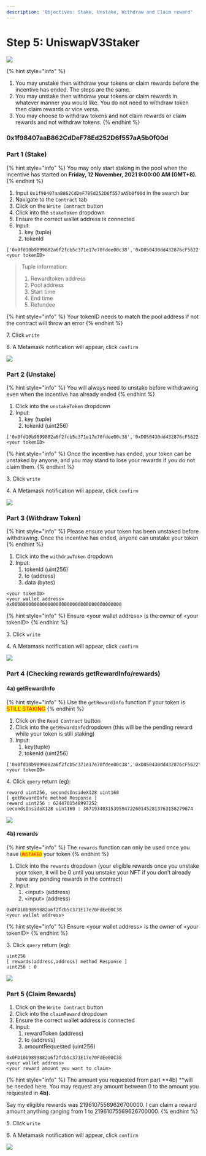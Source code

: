 ```yaml
---
description: 'Objectives: Stake, Unstake, Withdraw and Claim reward'
---
```


# Step 5: UniswapV3Staker

![](<../.gitbook/assets/UniV3Staker 18-10-21.png>)

{% hint style="info" %}
1. You may unstake then withdraw your tokens or claim rewards before the incentive has ended. The steps are the same.
2. You may unstake then withdraw your tokens or claim rewards in whatever manner you would like. You do not need to withdraw token then claim rewards or vice versa.
3. You may choose to withdraw tokens and not claim rewards or claim rewards and not withdraw tokens.
{% endhint %}

### 0x1f98407aaB862CdDeF78Ed252D6f557aA5b0f00d

### Part 1 (Stake)

{% hint style="info" %}
You may only start staking in the pool when the incentive has started on **Friday, 12 November, 2021 9:00:00 AM (GMT+8).**
{% endhint %}

1. Input `0x1f98407aaB862CdDeF78Ed252D6f557aA5b0f00d` in the search bar
2. Navigate to the `Contract` tab
3. Click on the `Write Contract` button
4. Click into the `stakeToken` dropdown
5. Ensure the correct wallet address is connected
6. Input:
   1. key (tuple)
   2. tokenId

```
['0x0fd10b9899882a6f2fcb5c371e17e70fdee00c38','0xD050430dd432876cF5622fF60c4Dc106b64fA753',1636678800,1639184400,'0x1A63853beA8A8ccFb52898E1783909d7da475E46']
<your tokenID>
```

> Tuple information:
>
> 1. Rewardtoken address
> 2. Pool address
> 3. Start time
> 4. End time
> 5. Refundee

{% hint style="info" %}
Your tokenID needs to match the pool address if not the contract will throw an error
{% endhint %}

7\. Click `write`

8\. A Metamask notification will appear, click `confirm`

![](<../.gitbook/assets/UniswapV3Staker User1 Stake.PNG>)

### Part 2 (Unstake)

{% hint style="info" %}
You will always need to unstake before withdrawing even when the incentive has already ended
{% endhint %}

1. Click into the `unstakeToken` dropdown
2. Input:
   1. key (tuple)
   2. tokenId (uint256)

```
['0x0fd10b9899882a6f2fcb5c371e17e70fdee00c38','0xD050430dd432876cF5622fF60c4Dc106b64fA753',1636678800,1639184400,'0x1A63853beA8A8ccFb52898E1783909d7da475E46']
<your tokenID>
```

{% hint style="info" %}
Once the incentive has ended, your token can be unstaked by anyone, and you may stand to lose your rewards if you do not claim them.
{% endhint %}

3\. Click `write`

4\. A Metamask notification will appear, click `confirm`

![](<../.gitbook/assets/UniswapV3Staker User 2 Unstake.PNG>)

### Part 3 (Withdraw Token)

{% hint style="info" %}
Please ensure your token has been unstaked before withdrawing. Once the incentive has ended, anyone can unstake your token
{% endhint %}

1. Click into the `withdrawToken` dropdown
2. Input:
   1. tokenId (uint256)
   2. to (address)
   3. data (bytes)

```
<your tokenID>
<your wallet address>
0x0000000000000000000000000000000000000000
```

{% hint style="info" %}
Ensure \<your wallet address> is the owner of \<your tokenID>
{% endhint %}

3\. Click `write`

4\. A Metamask notification will appear, click `confirm`

![](<../.gitbook/assets/UniswapV3Staker User 3 (withdrawToken).PNG>)

### Part 4 (Checking rewards getRewardInfo/rewards)

#### 4a) getRewardInfo

{% hint style="info" %}
Use the `getRewardInfo` function if your token is <mark style="color:red;">STILL STAKING</mark>
{% endhint %}

1. Click on the `Read Contract` button
2. Click into the `getRewardInfo`dropdown (this will be the pending reward while your token is still staking)
3. Input:
   1. key(tuple)
   2. tokenId (uint256)

```
['0x0fd10b9899882a6f2fcb5c371e17e70fdee00c38','0xD050430dd432876cF5622fF60c4Dc106b64fA753',1636678800,1639184400,'0x1A63853beA8A8ccFb52898E1783909d7da475E46']
<your tokenID>
```

4\. Click `query` return (eg):

```
reward uint256, secondsInsideX128 uint160
[ getRewardInfo method Response ]
reward uint256 : 6244701548997252
secondsInsideX128 uint160 : 3671934031539594722601452813763156279674
```

![](<../.gitbook/assets/UniswapV3Staker User 4 (getRewardInfo).PNG>)

#### 4b) rewards

{% hint style="info" %}
The `rewards` function can only be used once you have <mark style="color:red;">`UNSTAKED`</mark> your token
{% endhint %}

1. Click into the `rewards` dropdown (your eligible rewards once you unstake your token, it will be 0 until you unstake your NFT if you don’t already have any pending rewards in the contract)
2. Input:
   1. \<input> (address)
   2. \<input> (address)

```
0x0FD10b9899882a6f2fcb5c371E17e70FdEe00C38
<your wallet address>
```

{% hint style="info" %}
Ensure \<your wallet address> is the owner of \<your tokenID>
{% endhint %}

3\. Click `query` return (eg):

```
uint256
[ rewards(address,address) method Response ]
uint256 : 0
```

![](<../.gitbook/assets/UniswapV3Staker User 5 (rewards).PNG>)

### Part 5 (Claim Rewards)

1. Click on the `Write Contract` button
2. Click into the `claimReward` dropdown
3. Ensure the correct wallet address is connected
4. Input:
   1. rewardToken (address)
   2. to (address)
   3. amountRequested (uint256)

```
0x0FD10b9899882a6f2fcb5c371E17e70FdEe00C38
<your wallet address>
<your reward amount you want to claim>
```

{% hint style="info" %}
The amount you requested from part \*\*4b) \*\*will be needed here. You may request any amount between 0 to the amount you requested in **4b).**

Say my eligible rewards was 21961075569626700000. I can claim a reward amount anything ranging from 1 to 21961075569626700000.
{% endhint %}

5\. Click `write`

6\. A Metamask notification will appear, click `confirm`

![](<../.gitbook/assets/UniswapV3Staker User 6 (claimReward).PNG>)
